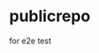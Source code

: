 # publicrepo
for e2e test
















































































































































































































































































































































































































































































































































































































































































































































































































































































































































































